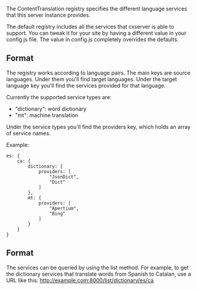 The ContentTranslation registry specifies the different language services
that this server instance provides.

The default registry includes all the services that cxserver is able to support.
You can tweak it for your site by having a different value in your config.js file.
The value in config.js completely overrides the defaults.

Format
------------
The registry works according to language pairs. The main keys are source languages.
Under them you'll find target languages. Under the target language key you'll find
the services provided for that language.

Currently the supported service types are:
* "dictionary": word dictionary
* "mt": machine translation

Under the service types you'll find the providers key, which holds
an array of service names.

Example:
```
es: {
	ca: {
		dictionary: {
			providers: [
				"JsonDict",
				"Dict"
			]
		},
		mt: {
			providers: [
				"Apertium",
				"Bing"
			]
		}
	}
}
```

Format
------------
The services can be queried by using the list method. For example,
to get the dictionary services that translate words from Spanish to Catalan,
use a URL like this:
http://example.com:8000/list/dictionary/es/ca
